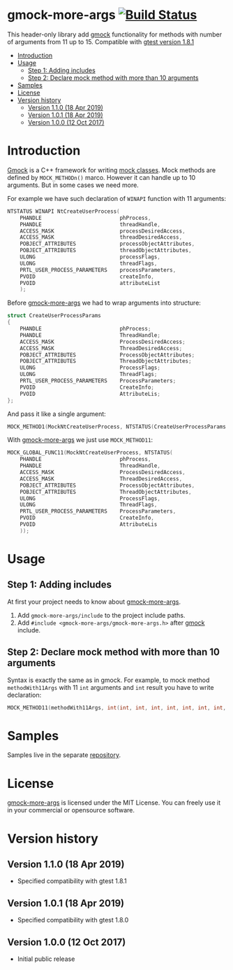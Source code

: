 # gmock-more-args [![Build Status](https://travis-ci.org/apriorit/gmock-more-args-sample.svg?branch=master)](https://travis-ci.org/apriorit/gmock-more-args-sample)
This header-only library add [gmock](https://github.com/google/googletest/blob/master/googlemock) functionality for methods with number of arguments from 11 up to 15.
Compatible with [gtest version 1.8.1](https://github.com/google/googletest/releases/tag/release-1.8.1)

- [Introduction](#introduction)
- [Usage](#usage)
  - [Step 1: Adding includes](#step-1-adding-includes)
  - [Step 2: Declare mock method with more than 10 arguments](#step-2-declare-mock-method-with-more-than-10-arguments)
- [Samples](#samples)
- [License](#license)
- [Version history](#version-history)
  - [Version 1.1.0 (18 Apr 2019)](#version-110-18-apr-2019)
  - [Version 1.0.1 (18 Apr 2019)](#version-101-18-apr-2019)
  - [Version 1.0.0 (12 Oct 2017)](#version-100-12-oct-2017)

# Introduction

[Gmock](https://github.com/google/googletest/blob/master/googlemock) is a C++ framework for writing [mock classes](https://en.wikipedia.org/wiki/Mock_object). Mock methods are defined by `MOCK_METHODn()` marco. However it can handle up to 10 arguments. But in some cases we need more.

For example we have such declaration of `WINAPI` function with 11 arguments:
```cpp
NTSTATUS WINAPI NtCreateUserProcess(
    PHANDLE                         phProcess,
    PHANDLE                         threadHandle,
    ACCESS_MASK                     processDesiredAccess,
    ACCESS_MASK                     threadDesiredAccess,
    POBJECT_ATTRIBUTES              processObjectAttributes,
    POBJECT_ATTRIBUTES              threadObjectAttributes,
    ULONG                           processFlags,
    ULONG                           threadFlags,
    PRTL_USER_PROCESS_PARAMETERS    processParameters,
    PVOID                           createInfo,
    PVOID                           attributeList
    );
```
Before [gmock-more-args](https://github.com/apriorit/gmock-more-args) we had to wrap arguments into structure:
```cpp
struct CreateUserProcessParams
{
    PHANDLE                         phProcess;
    PHANDLE                         ThreadHandle;
    ACCESS_MASK                     ProcessDesiredAccess;
    ACCESS_MASK                     ThreadDesiredAccess;
    POBJECT_ATTRIBUTES              ProcessObjectAttributes;
    POBJECT_ATTRIBUTES              ThreadObjectAttributes;
    ULONG                           ProcessFlags;
    ULONG                           ThreadFlags;
    PRTL_USER_PROCESS_PARAMETERS    ProcessParameters;
    PVOID                           CreateInfo;
    PVOID                           AttributeLis;
};
```
And pass it like a single argument:
```cpp
MOCK_METHOD1(MockNtCreateUserProcess, NTSTATUS(CreateUserProcessParams params));
```
With [gmock-more-args](https://github.com/apriorit/gmock-more-args) we just use `MOCK_METHOD11`:
```cpp
MOCK_GLOBAL_FUNC11(MockNtCreateUserProcess, NTSTATUS(
    PHANDLE                         phProcess,
    PHANDLE                         ThreadHandle,
    ACCESS_MASK                     ProcessDesiredAccess,
    ACCESS_MASK                     ThreadDesiredAccess,
    POBJECT_ATTRIBUTES              ProcessObjectAttributes,
    POBJECT_ATTRIBUTES              ThreadObjectAttributes,
    ULONG                           ProcessFlags,
    ULONG                           ThreadFlags,
    PRTL_USER_PROCESS_PARAMETERS    ProcessParameters,
    PVOID                           CreateInfo,
    PVOID                           AttributeLis
    ));
```
# Usage

## Step 1: Adding includes
At first your project needs to know about [gmock-more-args](https://github.com/apriorit/gmock-more-args).

1. Add `gmock-more-args/include` to the project include paths.
2. Add `#include <gmock-more-args/gmock-more-args.h>` after [gmock](https://github.com/google/googletest/blob/master/googlemock) include.

## Step 2: Declare mock method with more than 10 arguments
Syntax is exactly the same as in gmock. For example, to mock method `methodWith11Args` with 11  `int` arguments and `int` result you have to write declaration: 
```cpp
MOCK_METHOD11(methodWith11Args, int(int, int, int, int, int, int, int, int, int, int, int));
```

# Samples
Samples live in the separate [repository](https://github.com/apriorit/gmock-more-args-sample).

# License
[gmock-more-args](https://github.com/apriorit/gmock-more-args) is licensed under the MIT License. You can freely use it in your commercial or opensource software.

# Version history

## Version 1.1.0 (18 Apr 2019)
- Specified compatibility with gtest 1.8.1

## Version 1.0.1 (18 Apr 2019)
- Specified compatibility with gtest 1.8.0

## Version 1.0.0 (12 Oct 2017)
- Initial public release
